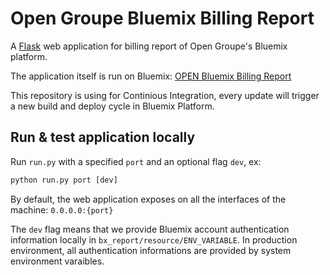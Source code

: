 # Open Groupe Bluemix Billing Report

A [Flask](https://github.com/pallets/flask) web application for billing report of Open Groupe's Bluemix platform.

The application itself is run on Bluemix: [OPEN Bluemix Billing Report](https://open-bluemix-dashboard.eu-gb.mybluemix.net/)

This repository is using for Continious Integration, every update will trigger a new build and deploy cycle in Bluemix Platform.

## Run & test application locally

Run `run.py` with a specified `port` and an optional flag `dev`, ex:
```python
python run.py port [dev]
```
By default, the web application exposes on all the interfaces of the machine: `0.0.0.0:{port}`

The `dev` flag means that we provide Bluemix account authentication information locally in `bx_report/resource/ENV_VARIABLE`. In production environment, all authentication informations are provided by system environment varaibles.
